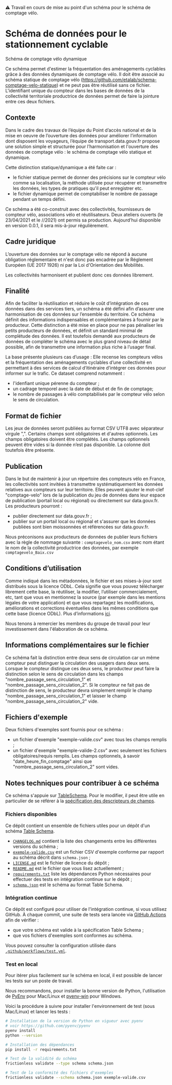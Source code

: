:warning: Travail en cours de mise au point d'un schéma pour le schéma de comptage vélo.

# Schéma de données pour le stationnement cyclable

Schéma de comptage vélo dynamique

Ce schéma permet d'estimer la fréquentation des aménagements cyclables grâce à des données dynamiques de comptage vélo. 
Il doit être associé au schéma statique de comptage vélo (https://github.com/etalab/schema-comptage-velo-statique) et ne peut pas être réutilisé sans ce fichier. 
L'identifiant unique du compteur dans les bases de données de la collectivité territoriale productrice de données permet de faire la jointure entre ces deux fichiers.

## Contexte

Dans le cadre des travaux de l’équipe du Point d’accès national et de la mise en oeuvre de l’ouverture des données pour améliorer l’information dont disposent les voyageurs, l’équipe de transport.data.gouv.fr propose une solution simple et structurée pour l’harmonisation et l'ouverture des données de comptage vélo : le schéma de comptage vélo statique et dynamique.

Cette distinction statique/dynamique a été faite car :
- le fichier statique permet de donner des précisions sur le compteur vélo comme sa localisation, la méthode utilisée pour récupérer et transmettre les données, les types de pratiques qu'il peut enregistrer etc.
- le fichier dynamique permet de comptabiliser le nombre de passage pendant un temps défini. 

Ce schéma a été co-construit avec des collectivités, fournisseurs de compteur vélo, associations vélo et réutilisateurs. Deux ateliers ouverts (le 23/04/2021 et le //2021) ont permis sa production. Aujourd’hui disponible en version 0.0.1, il sera mis-à-jour régulièrement.

## Cadre juridique

L’ouverture des données sur le comptage vélo ne répond à aucune obligation réglementaire et n'est donc pas encadrée par le Réglement Européen (UE 2017 1926) ni par la Loi d'Orientation des Mobilités.

Les collectivités harmonisent et publient donc ces données librement. 

## Finalité

Afin de faciliter la réutilisation et réduire le coût d’intégration de ces données dans des services tiers, un schéma a été défini afin d’assurer une harmonisation de ces données sur l’ensemble du territoire. Ce schéma définit des informations indispensables et complémentaires à fournir par le producteur. Cette distinction a été mise en place pour ne pas pénaliser les petits producteurs de données, et définit un standard minimal de complétude des données. Il est toutefois demandé aux producteurs de données de compléter le schéma avec le plus grand niveau de détail possible, afin de transmettre une information plus riche à l’usager final. 

La base présente plusieurs cas d’usage :
Elle recense les compteurs vélos et la fréquentation des aménagements cyclables d’une collectivité en permettant à des services de calcul d’itinéraire d’intégrer ces données pour informer sur le trafic. 
Ce dataset comprend notamment : 
- l'idenfiant unique pérenne du compteur ;
- un cadrage temporel avec la date de début et de fin de comptage;
- le nombre de passages à vélo comptabilisés par le compteur vélo selon le sens de circulation.


## Format de fichier

Les jeux de données seront publiées au format CSV UTF8 avec séparateur virgule ",". Certains champs sont obligatoires et d'autres optionnels. Les champs obligatoires doivent être complétés. Les champs optionnels peuvent être vides si la donnée n’est pas disponible. La colonne doit toutefois être présente.


## Publication

Dans le but de maintenir à jour un répertoire des compteurs vélo en France, les collectivités sont invitées à transmettre systématiquement les données relatives aux compteurs sur leur territoire. 
Elles peuvent ajouter le mot-clef "comptage-velo" lors de la publication du jeu de données dans leur espace de publication (portail local ou régional) ou directement sur data.gouv.fr.
Les producteurs pourront :
- publier directement sur data.gouv.fr ;
- publier sur un portail local ou régional et s'assurer que les données publiées sont bien moissonnées et référencées sur data.gouv.fr.

Nous préconisons aux producteurs de données de publier leurs fichiers avec la règle de nommage suivante : `comptagevelo_nom.csv` avec nom étant le nom de la collectivité productrice des données, par exemple `comptagevelo_Baix.csv`


## Conditions d’utilisation

Comme indiqué dans les métadonnées, le fichier et ses mises-à-jour sont distribués sous la licence ODbL. Cela signifie que vous pouvez télécharger librement cette base, la réutiliser, la modifier, l’utiliser commercialement, etc, tant que vous en mentionnez la source (par exemple dans les mentions légales de votre application) et que vous repartagez les modifications, améliorations et corrections éventuelles dans les mêmes conditions que cette base (licence ODbL). Plus d’informations [ici](https://doc.transport.data.gouv.fr/reutilisateurs/licence-odbl-et-conditions-de-reutilisation).

Nous tenons à remercier les membres du groupe de travail pour leur investissement dans l'élaboration de ce schéma.

## Informations complémentaires sur le fichier

Ce schéma fait la distinction entre deux sens de circulation car un même compteur peut distinguer la circulation des usagers dans deux sens. 
Lorsque le compteur distingue ces deux sens, le producteur peut faire la distinction selon le sens de circulation dans les champs "nombre_passage_sens_circulation_1" et "nombre_passage_sens_circulation_2". 
Si le compteur ne fait pas de distinction de sens, le producteur devra simplement remplir le champ "nombre_passage_sens_circulation_1" et laisser le champ "nombre_passage_sens_circulation_2" vide.  

## Fichiers d'exemple
Deux fichiers d'exemples sont fournis pour ce schéma : 
- un fichier d'exemple "exemple-valide.csv" avec tous les champs remplis ; 
- un fichier d'exemple "exemple-valide-2.csv" avec seulement les fichiers obligatoires/requis remplis. Les champs optionnels, à savoir "date_heure_fin_comptage" ainsi que "nombre_passage_sens_circulation_2" sont vides. 


## Notes techniques pour contribuer à ce schéma

Ce schéma s'appuie sur [TableSchema](https://specs.frictionlessdata.io/table-schema/). Pour le modifier, il peut être utile en particulier de se référer à la [spécification des descripteurs de champs](https://specs.frictionlessdata.io/table-schema/#field-descriptors).

### Fichiers disponibles

Ce dépôt contient un ensemble de fichiers utiles pour un dépôt d'un schéma [Table Schema](https://specs.frictionlessdata.io/table-schema/).

- [`CHANGELOG.md`](CHANGELOG.md) contient la liste des changements entre les différentes versions du schéma ;
- [`exemple-valide.csv`](exemple-valide.csv) est un fichier CSV d'exemple conforme par rapport au schéma décrit dans `schema.json`  ;
- [`LICENSE.md`](LICENSE.md) est le fichier de licence du dépôt ;
- [`README.md`](README.md) est le fichier que vous lisez actuellement ;
- [`requirements.txt`](requirements.txt) liste les dépendances Python nécessaires pour effectuer des tests en intégration continue sur le dépôt ;
- [`schema.json`](schema.json) est le schéma au format Table Schema.

### Intégration continue

Ce dépôt est configuré pour utiliser de l'intégration continue, si vous utilisez GitHub. À chaque commit, une suite de tests sera lancée via [GitHub Actions](https://github.com/features/actions) afin de vérifier :

- que votre schéma est valide à la spécification Table Schema ;
- que vos fichiers d'exemples sont conformes au schéma.

Vous pouvez consulter la configuration utilisée dans [`.github/workflows/test.yml`](.github/workflows/test.yml).

### Test en local

Pour itérer plus facilement sur le schéma en local, il est possible de lancer les tests sur un poste de travail.

Nous recommandons, pour installer la bonne version de Python, l'utilisation de [PyEnv](https://github.com/pyenv/pyenv) pour Mac/Linux et [pyenv-win](https://github.com/pyenv-win/pyenv-win) pour Windows.

Voici la procédure à suivre pour installer l'environnement de test (sous Mac/Linux) et lancer les tests :

```bash
# Installation de la version de Python en vigueur avec pyenv
# voir https://github.com/pyenv/pyenv
pyenv install
python --version

# Installation des dépendances
pip install -r requirements.txt

# Test de la validité du schéma
frictionless validate --type schema schema.json

# Test de la conformité des fichiers d'exemples
frictionless validate --schema schema.json exemple-valide.csv
```

